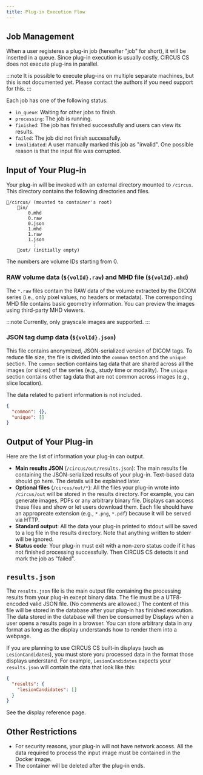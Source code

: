 ```yaml
---
title: Plug-in Execution Flow
---
```


## Job Management

When a user registeres a plug-in job (hereafter "job" for short), it will be inserted in a queue. Since plug-in execution is usually costly, CIRCUS CS does not execute plug-ins in parallel.

:::note
It is possible to execute plug-ins on multiple separate machines, but this is not documented yet. Please contact the authors if you need support for this.
:::

Each job has one of the following status:

- `in_queue`: Waiting for other jobs to finish.
- `processing`: The job is running.
- `finished`: The job has finished successfully and users can view its results.
- `failed`: The job did not finish successfully.
- `invalidated`: A user manually marked this job as "invalid". One possible reason is that the input file was corrupted.

## Input of Your Plug-in

Your plug-in will be invoked with an external directory mounted to `/circus`. This directory contains the following directories and files.

```
📂/circus/ (mounted to container's root)
    📂in/
        0.mhd
        0.raw
        0.json
        1.mhd
        1.raw
        1.json
          :
    📂out/ (initially empty)
```

The numbers are volume IDs starting from 0.

### RAW volume data (`${volId}.raw`) and MHD file (`${volId}.mhd`)

The `*.raw` files contain the RAW data of the volume extracted by the DICOM series (i.e., only pixel values, no headers or metadata). The corresponding MHD file contains basic geometry information. You can preview the images using third-party MHD viewers.

:::note
Currently, only grayscale images are supported.
:::

### JSON tag dump data (`${volId}.json`)

This file contains anonymized, JSON-serialized version of DICOM tags. To reduce file size, the file is divided into the `common` section and the `unique` section. The `common` section contains tag data that are shared across all the images (or slices) of the series (e.g., study time or modality). The `unique` section contains other tag data that are not common across images (e.g., slice location).

The data related to patient information is not included.

```json
{
  "common": {},
  "unique": []
}
```

## Output of Your Plug-in

Here are the list of information your plug-in can output.

- **Main results JSON** (`/circus/out/results.json`): The main results file containing the JSON-serialized results of your plug-in. Text-based data should go here. The details will be explained later.
- **Optional files** (`/circus/out/*`): All the files your plug-in wrote into `/circus/out` will be stored in the results directory. For example, you can generate images, PDFs or any arbitrary binary file. Displays can access these files and show or let users download them. Each file should have an appropreate extension (e.g., `*.png`, `*.pdf`) because it will be served via HTTP.
- **Standard output**: All the data your plug-in printed to stdout will be saved to a log file in the results directory. Note that anything written to stderr will be ignored.
- **Status code**: Your plug-in must exit with a non-zero status code if it has not finished processing successfully. Then CIRCUS CS detects it and mark the job as "failed".

## `results.json`

The `results.json` file is the main output file containing the processing results from your plug-in except binary data. The file must be a UTF8-encoded valid JSON file. (No comments are allowed.) The content of this file will be stored in the database after your plug-in has finished execution. The data stored in the database will then be consumed by Displays when a user opens a results page in a browser. You can store arbitrary data in any format as long as the display understands how to render them into a webpage.

If you are planning to use CIRCUS CS built-in displays (such as `LesionCandidates`), you must store yoru processed data in the format those displays understand. For example, `LesionCandidates` expects your `results.json` will contain the data that look like this:

```json
{
  "results": {
    "lesionCandidates": []
  }
}
```

See the display reference page.

## Other Restrictions

- For security reasons, your plug-in will not have network access. All the data required to process the input image must be contained in the Docker image.
- The container will be deleted after the plug-in ends.
